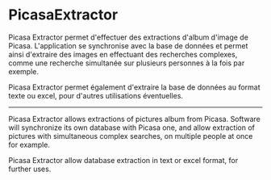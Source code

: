 PicasaExtractor
===============

Picasa Extractor permet d'effectuer des extractions d'album d'image de Picasa.
L'application se synchronise avec la base de données et permet ainsi d'extraire des images en effectuant des recherches complexes, comme une recherche simultanée sur plusieurs personnes à la fois par exemple. 

Picasa Extractor permet également d'extraire la base de données au format texte ou excel, pour d'autres utilisations éventuelles.

--------------------------------------------------------------------------------------------------------------------------

Picasa Extractor allows extractions of pictures album from Picasa.
Software will synchronize its own database with Picasa one, and allow extraction of pictures with simultaneous complex searches, on multiple people at once for example.

Picasa Extractor allow database extraction in text or excel format, for further uses.
